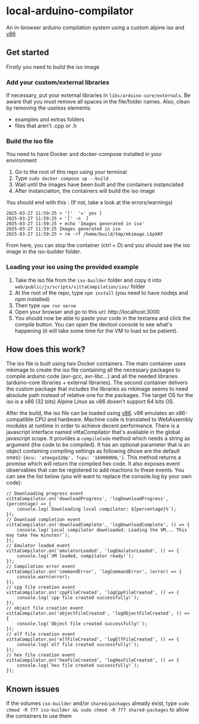 # local-arduino-compilator
An in-browser arduino compilation system using a custom alpine iso and [v86](https://github.com/copy/v86)

## Get started
Firstly you need to build the iso image

### Add your custom/external libraries
If necessary, put your external libraries in `libs/arduino-core/externals`. Be aware that you must remove all spaces in the file/folder names. 
Also, clean by removing the useless elements:
- examples and extras folders
- files that aren't .cpp or .h

### Build the iso file
You need to have Docker and docker-compose installed in your environment
1. Go to the root of this repo using your terminal
2. Type `sudo docker compose up --build`
3. Wait until the images have been built and the containers instanciated
4. After instanciation, the containers will build the iso image

You should end with this : (If not, take a look at the errors/warnings)

```
2025-03-27 11:59:25 + '['  '=' yes ]
2025-03-27 11:59:25 + '[' -n  ]
2025-03-27 11:59:25 + echo 'Images generated in iso'
2025-03-27 11:59:25 Images generated in iso
2025-03-27 11:59:25 + rm -rf /home/build/tmp/mkimage.LbpkKF
```

From here, you can stop the container (ctrl + D) and you should see the iso image in the iso-builder folder.

### Loading your iso using the provided example
1. Take the iso file from the `iso-builder` folder and copy it into `web/public/js/scripts/vittaCompilation/iso/` folder
2. At the root of the repo, type `npm install` (you need to have nodejs and npm installed)
3. Then type `npm run serve`
4. Open your browser and go to this url: http://localhost:3000
5. You should now be able to paste your code in the textarea and click the compile button. You can open the devtool console to see what's happening (it will take some time for the VM to load so be patient).

## How does this work?
The iso file is built using two Docker containers. The main container uses mkimage to create the iso file containing all the necessary packages to compile arduino code (avr-gcc, avr-libc...) and all the needed libraries (arduino-core libraries + external libraries). The second container delivers the custom package that includes the libraries as mkimage seems to need absolute path instead of relative one for the packages. The target OS for the iso is a x86 (32 bits) Alpine Linux as v86 dosen't support 64 bits OS.

After the build, the iso file can be loaded using [v86](https://github.com/copy/v86). v86 emulates an x86-compatible CPU and hardware. Machine code is translated to WebAssembly modules at runtime in order to achieve decent performance.
There is a javascript interface named vittaCompilator that's available in the global javascript scope. 
It provides a `compileCode` method which needs a string as argument (the code to be compiled). It has an optional parameter that is an object containing compiling settings as following (those are the default ones): `{mcu: 'atmega328p', fcpu: '16000000L'}`. This method returns a promise which will return the compiled hex code.
It also exposes event observables that can be registered to add reactions to these events. You can see the list below (you will want to replace the console.log by your own code):
```
// Downloading progress event
vittaCompilator.on('downloadProgress', 'logDownloadProgress', (percentage) => {
    console.log(`Downloading local compilator: ${percentage}%`);
});
// Download completion event
vittaCompilator.on('downloadComplete', 'logDownloadComplete', () => {
    console.log(`Local compilator downloaded. Loading the VM... This may take few minutes!`);
});
// Emulator loaded event
vittaCompilator.on('emulatorLoaded', 'logEmulatorLoaded', () => {
    console.log(`VM loaded, compilator ready!`);
});
// Compilation error event
vittaCompilator.on('commandError', 'logCommandError', (error) => {
    console.warn(error);
});
// cpp file creation event
vittaCompilator.on('cppFileCreated', 'logCppFileCreated', () => {
    console.log(`cpp file created successfully!`);
});
// object file creation event
vittaCompilator.on('objectFileCreated', 'logObjectFileCreated', () => {
    console.log(`Object file created successfully!`);
});
// elf file creation event
vittaCompilator.on('elfFileCreated', 'logElfFileCreated', () => {
    console.log(`elf file created successfully!`);
});
// hex file creation event
vittaCompilator.on('hexFileCreated', 'logHexFileCreated', () => {
    console.log(`hex file created successfully!`);
});
```


## Known issues
If the volumes `iso-builder` and/or `shared/packages` already exist, type `sudo chmod -R 777 iso-builder && sudo chmod -R 777 shared-packages` to allow the containers to use them
